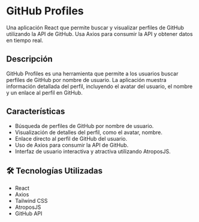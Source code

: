 
# GitHub Profiles

Una aplicación React que permite buscar y visualizar perfiles de GitHub utilizando la API de GitHub. Usa Axios para consumir la API y obtener datos en tiempo real.

## Descripción

GitHub Profiles es una herramienta que permite a los usuarios buscar perfiles de GitHub por nombre de usuario. La aplicación muestra información detallada del perfil, incluyendo el avatar del usuario, el nombre y un enlace al perfil en GitHub.
## Características

- Búsqueda de perfiles de GitHub por nombre de usuario.
- Visualización de detalles del perfil, como el avatar, nombre.
- Enlace directo al perfil de GitHub del usuario.
- Uso de Axios para consumir la API de GitHub.
- Interfaz de usuario interactiva y atractiva utilizando AtroposJS.





## 🛠 Tecnologías Utilizadas

- React
- Axios
- Tailwind CSS
- AtroposJS
- GitHub API
